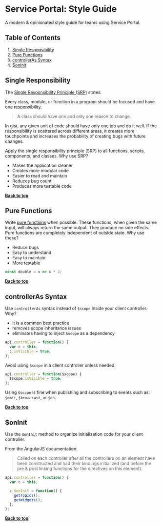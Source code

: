 # Service Portal: Style Guide

A modern & opinionated style guide for teams using Service Portal.

## Table of Contents

1. [Single Responsibility](#single-responsibility)
1. [Pure Functions](#pure-functions)
1. [controllerAs Syntax](#controlleras-syntax)
1. [$onInit](#oninit)

## Single Responsibility

The [Single Responsibility Principle (SRP)](https://en.wikipedia.org/wiki/Single-responsibility_principle) states:

Every class, module, or function in a program should be focused and have one responsibility.

> A class should have one and only one reason to change.

In gist, any given unit of code should have only one job and do it well. If the responsibility is scattered across different areas, it creates more touchpoints and increases the probability of creating bugs with future changes.

Apply the single responsibility principle (SRP) to all functions, scripts, components, and classes. Why use SRP?

* Makes the application cleaner
* Creates more modular code
* Easier to read and maintain
* Reduces bug count
* Produces more testable code

**[Back to top](#table-of-contents)**

## Pure Functions

Write [pure functions](https://en.wikipedia.org/wiki/Pure_function) when possible. These functions, when given the same input, will always return the same output. They produce no side effects. Pure functions are completely independent of outside state. Why use these?

* Reduce bugs
* Easy to understand
* Easy to maintain
* More testable

```javascript
const double = x => x * 2;
```

**[Back to top](#table-of-contents)**

## controllerAs Syntax

Use `controllerAs` syntax instead of `$scope` inside your client controller. Why?

* it is a common best practice
* removes scope inheritance issues
* eliminates having to inject `$scope` as a dependency

```javascript
api.controller = function() {
  var c = this;
  c.isVisible = true;
};
```

Avoid using `$scope` in a client controller unless needed.

```javascript
api.controller = function($scope) {
  $scope.isVisible = true;
};
```

Using `$scope` is fine when publishing and subscribing to events such as: `$emit`, `$broadcast`, or `$on`.

**[Back to top](#table-of-contents)**

## $onInit

Use the `$onInit` method to organize initialization code for your client controller.

From the AngularJS documentation:

> Called on each controller after all the controllers on an element have been constructed and had their bindings initialized (and before the pre & post linking functions for the directives on this element).

```javascript
api.controller = function() {
  var c = this;

  c.$onInit = function() {
    getTopics();
    getWidgets();
  };
};
```

**[Back to top](#table-of-contents)**
